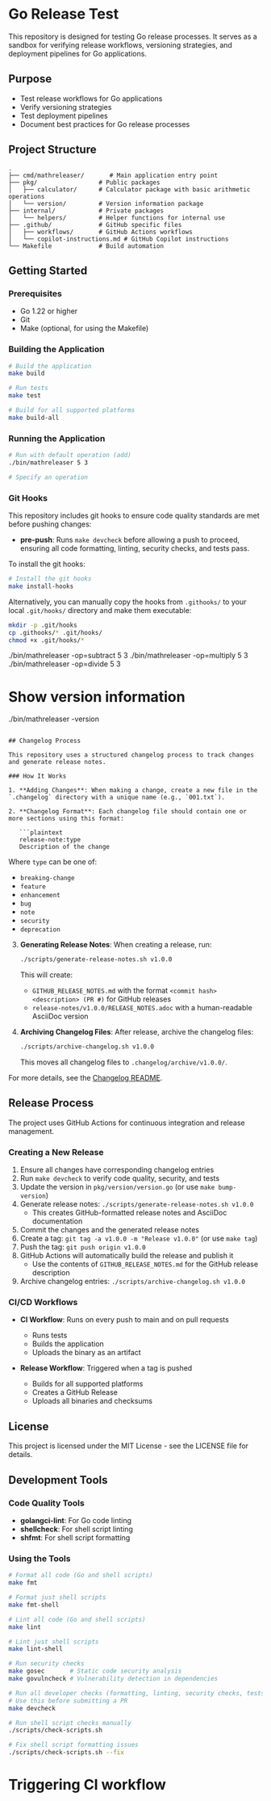 # Go Release Test

This repository is designed for testing Go release processes. It serves as a sandbox for verifying release workflows, versioning strategies, and deployment pipelines for Go applications.

## Purpose

- Test release workflows for Go applications
- Verify versioning strategies
- Test deployment pipelines
- Document best practices for Go release processes

## Project Structure

```plaintext
.
├── cmd/mathreleaser/       # Main application entry point
├── pkg/                 # Public packages
│   ├── calculator/      # Calculator package with basic arithmetic operations
│   └── version/         # Version information package
├── internal/            # Private packages
│   └── helpers/         # Helper functions for internal use
├── .github/             # GitHub specific files
│   ├── workflows/       # GitHub Actions workflows
│   └── copilot-instructions.md # GitHub Copilot instructions
└── Makefile             # Build automation
```

## Getting Started

### Prerequisites

- Go 1.22 or higher
- Git
- Make (optional, for using the Makefile)

### Building the Application

```bash
# Build the application
make build

# Run tests
make test

# Build for all supported platforms
make build-all
```

### Running the Application

```bash
# Run with default operation (add)
./bin/mathreleaser 5 3

# Specify an operation
```

### Git Hooks

This repository includes git hooks to ensure code quality standards are met before pushing changes:

- **pre-push**: Runs `make devcheck` before allowing a push to proceed, ensuring all code formatting, linting, security checks, and tests pass.

To install the git hooks:

```bash
# Install the git hooks
make install-hooks
```

Alternatively, you can manually copy the hooks from `.githooks/` to your local `.git/hooks/` directory and make them executable:

```bash
mkdir -p .git/hooks
cp .githooks/* .git/hooks/
chmod +x .git/hooks/*
```
./bin/mathreleaser -op=subtract 5 3
./bin/mathreleaser -op=multiply 5 3
./bin/mathreleaser -op=divide 5 3

# Show version information
./bin/mathreleaser -version
```

## Changelog Process

This repository uses a structured changelog process to track changes and generate release notes.

### How It Works

1. **Adding Changes**: When making a change, create a new file in the `.changelog` directory with a unique name (e.g., `001.txt`).

2. **Changelog Format**: Each changelog file should contain one or more sections using this format:

   ```plaintext
   release-note:type
   Description of the change
   ```

   Where `type` can be one of:
   - `breaking-change`
   - `feature`
   - `enhancement`
   - `bug`
   - `note`
   - `security`
   - `deprecation`

3. **Generating Release Notes**: When creating a release, run:

   ```bash
   ./scripts/generate-release-notes.sh v1.0.0
   ```

   This will create:
   - `GITHUB_RELEASE_NOTES.md` with the format `<commit hash> <description> (PR #)` for GitHub releases
   - `release-notes/v1.0.0/RELEASE_NOTES.adoc` with a human-readable AsciiDoc version

4. **Archiving Changelog Files**: After release, archive the changelog files:

   ```bash
   ./scripts/archive-changelog.sh v1.0.0
   ```

   This moves all changelog files to `.changelog/archive/v1.0.0/`.

For more details, see the [Changelog README](.changelog/README.md).

## Release Process

The project uses GitHub Actions for continuous integration and release management.

### Creating a New Release

1. Ensure all changes have corresponding changelog entries
2. Run `make devcheck` to verify code quality, security, and tests
3. Update the version in `pkg/version/version.go` (or use `make bump-version`)
4. Generate release notes: `./scripts/generate-release-notes.sh v1.0.0`  
   - This creates GitHub-formatted release notes and AsciiDoc documentation
5. Commit the changes and the generated release notes
6. Create a tag: `git tag -a v1.0.0 -m "Release v1.0.0"` (or use `make tag`)
7. Push the tag: `git push origin v1.0.0`
8. GitHub Actions will automatically build the release and publish it
   - Use the contents of `GITHUB_RELEASE_NOTES.md` for the GitHub release description
9. Archive changelog entries: `./scripts/archive-changelog.sh v1.0.0`

### CI/CD Workflows

- **CI Workflow**: Runs on every push to main and on pull requests
  - Runs tests
  - Builds the application
  - Uploads the binary as an artifact

- **Release Workflow**: Triggered when a tag is pushed
  - Builds for all supported platforms
  - Creates a GitHub Release
  - Uploads all binaries and checksums

## License

This project is licensed under the MIT License - see the LICENSE file for details.

## Development Tools

### Code Quality Tools

- **golangci-lint**: For Go code linting
- **shellcheck**: For shell script linting
- **shfmt**: For shell script formatting

### Using the Tools

```bash
# Format all code (Go and shell scripts)
make fmt

# Format just shell scripts
make fmt-shell

# Lint all code (Go and shell scripts)
make lint

# Lint just shell scripts
make lint-shell

# Run security checks
make gosec       # Static code security analysis
make govulncheck # Vulnerability detection in dependencies

# Run all developer checks (formatting, linting, security checks, tests)
# Use this before submitting a PR
make devcheck

# Run shell script checks manually
./scripts/check-scripts.sh

# Fix shell script formatting issues
./scripts/check-scripts.sh --fix
```
# Triggering CI workflow
